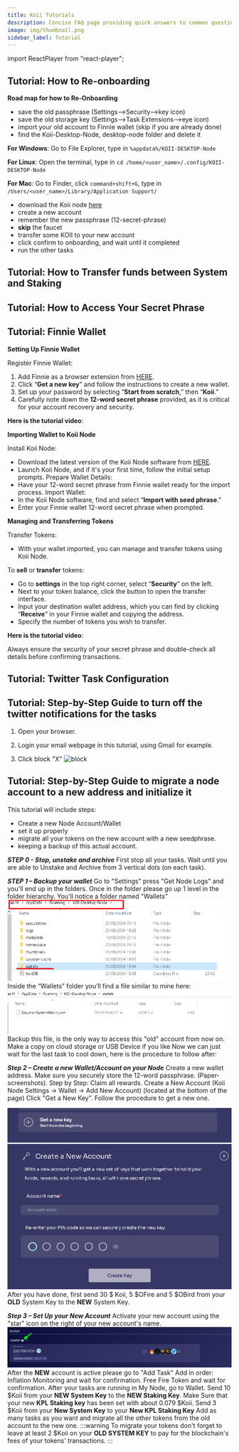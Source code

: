 ```yaml
---
title: Koii Tutorials
description: Concise FAQ page providing quick answers to common questions about our services, policies, and customer support options.
image: img/thumbnail.png
sidebar_label: Tutorial
---
```


import ReactPlayer from "react-player";

## Tutorial: How to Re-onboarding

**Road map for how to Re-Onboarding**

- save the old passphrase (Settings-->Security-->key icon)
- save the old storage key (Settings-->Task Extensions-->eye icon)
- import your old account to Finnie wallet (skip if you are already done)
- find the Koii-Desktop-Node, desktop-node folder and delete it

**For Windows**: Go to File Explorer, type in `%appdata%/KOII-DESKTOP-Node`

**For Linux**: Open the terminal, type in `cd /home/<user_name>/.config/KOII-DESKTOP-Node`

**For Mac**: Go to Finder, click `command+shift+G`, type in `/Users/<user_name>/Library/Application Support/`

- download the Koii node [here](https://www.koii.network/nodes)
- create a new account
- remember the new passphrase (12-secret-phrase)
- **skip** the faucet
- transfer some KOII to your new account
- click confirm to onboarding, and wait until it completed
- run the other tasks

<ReactPlayer width="100%" controls url="https://youtu.be/YvtPFUIQQFk" />

## Tutorial: How to Transfer funds between System and Staking

<ReactPlayer width="100%" controls url="https://youtu.be/SXjC5LMlV_s" />

## Tutorial: How to Access Your Secret Phrase

<ReactPlayer width="100%" controls url="https://www.youtube.com/watch?v=HtmQH0d7Gwo" />


## Tutorial: Finnie Wallet

**Setting Up Finnie Wallet**

Register Finnie Wallet:

1. Add Finnie as a browser extension from [HERE](https://chromewebstore.google.com/detail/finnie/cjmkndjhnagcfbpiemnkdpomccnjblmj).
2. Click “**Get a new key**” and follow the instructions to create a new wallet.
3. Set up your password by selecting “**Start from scratch**,” then “**Koii**.”
4. Carefully note down the **12-word secret phrase** provided, as it is critical for your account recovery and security.

**Here is the tutorial video**:

<ReactPlayer width="100%" controls url="https://www.youtube.com/watch?v=Hj2xf5xWdqQ" />


**Importing Wallet to Koii Node**

Install Koii Node:

- Download the latest version of the Koii Node software from [HERE](https://www.KOII.network/nodes).
- Launch Koii Node, and if it's your first time, follow the initial setup prompts.
  Prepare Wallet Details:
- Have your 12-word secret phrase from Finnie wallet ready for the import process.
  Import Wallet:
- In the Koii Node software, find and select “**Import with seed phrase**.”
- Enter your Finnie wallet 12-word secret phrase when prompted.

**Managing and Transferring Tokens**

Transfer Tokens:

- With your wallet imported, you can manage and transfer tokens using Koii Node.

To **sell** or **transfer** tokens:

- Go to **settings** in the top right corner, select “**Security**” on the left.
- Next to your token balance, click the button to open the transfer interface.
- Input your destination wallet address, which you can find by clicking “**Receive**” in your Finnie wallet and copying the address.
- Specify the number of tokens you wish to transfer.

**Here is the tutorial video**:

<ReactPlayer width="100%" controls url="https://www.youtube.com/watch?v=usT3OdGJ6iE" />

Always ensure the security of your secret phrase and double-check all details before confirming transactions.

## Tutorial: Twitter Task Configuration

<ReactPlayer width="100%" controls url="https://www.youtube.com/watch?v=t9D4w9bKD1g" />



## Tutorial: Step-by-Step Guide to turn off the twitter notifications for the tasks

1. Open your browser.

2. Login your email webpage in this tutorial, using Gmail for example.

3. Click block "X"
![block](./imageFaq/Xemail.png)

## Tutorial: Step-by-Step Guide to migrate a node account to a new address and initialize it

This tutorial will include steps:
- Create a new Node Account/Wallet
- set it up properly
- migrate all your tokens on the new account with a new seedphrase.
- keeping a backup of this actual account.

***STEP 0 - Stop, unstake and archive***
First stop all your tasks.
Wait until you are able to Unstake and Archive from 3 vertical dots (on each task).

***STEP 1 – Backup your wallet***
Go to "Settings" press "Get Node Logs" and you'll end up in the folders.
Once in the folder please go up 1 level in the folder hierarchy.
You'll notice a folder named "Wallets"
![wallets](./imageFaq/wallets.png)
Inside the “Wallets” folder you’ll find a file similar to mine here:
![system-wallets](./imageFaq/system-wallet.png)
Backup this file, is the only way to access this "old" account from now on.
Make a copy on cloud storage or USB Device if you like
Now we can just wait for the last task to cool down, here is the procedure to follow after:

***Step 2 – Create a new Wallet/Account on your Node***
Create a new wallet address.
Make sure you securely store the 12-word passphrase.
(Paper-screenshots).
Step by Step:
Claim all rewards.
Create a New Account
(Koii Node Settings -> Wallet -> Add New Account)
(located at the bottom of the page)
Click "Get a New Key".
Follow the procedure to get a new one.

![new-key](./imageFaq/get-new-key.png)
![new-account](./imageFaq/create-new-account.png)
After you have done, first send 30 $ Koii, 5 $OFire and 5 $OBird from your **OLD** System Key 
to the **NEW** System Key.

***Step 3 – Set Up your New Account***
Activate your new account using the "star" icon on the right of your new account's name.
![account-star](./imageFaq/account-star.png)
After the **NEW** account is active please go to "Add Task"
Add in order:
Inflation Monitoring and wait for confirmation.
Free Fire Token and wait for confirmation.
After your tasks are running in My Node, go to Wallet.
Send 10 $Koii from your **NEW System Key** to the **NEW Staking Key**.
Make Sure that your new **KPL Staking key** has been set with about 0.079 $Koii.
Send 3 $Koii from your **New System Key** to your **New KPL Staking Key**
Add as many tasks as you want and migrate all the other tokens from the old account to the new 
one.
:::warning
To migrate your tokens don't forget to leave at least 2 $Koii on your **OLD SYSTEM KEY** 
to pay for the blockchain's fees of your tokens' transactions.
:::
